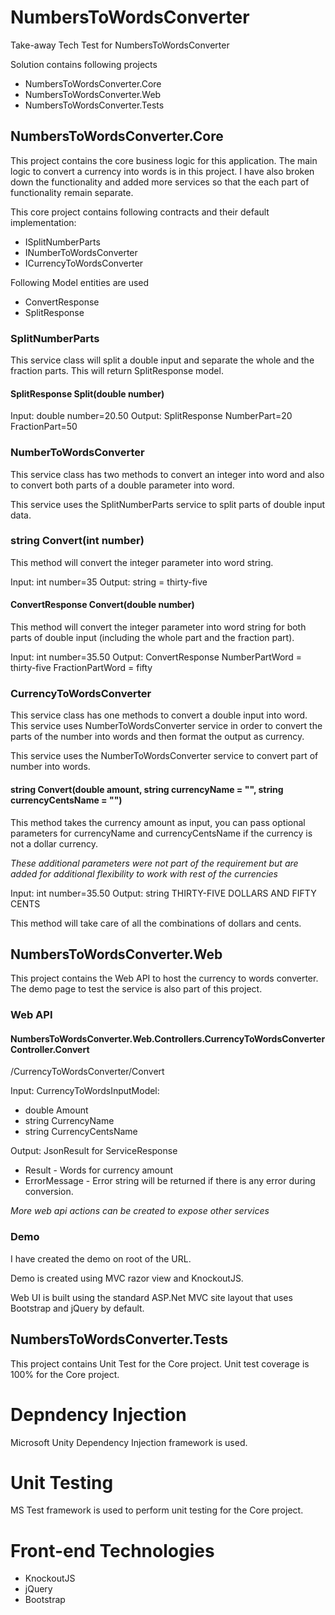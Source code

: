 # NumbersToWordsConverter
Take-away Tech Test for NumbersToWordsConverter

Solution contains following projects
- NumbersToWordsConverter.Core
- NumbersToWordsConverter.Web
- NumbersToWordsConverter.Tests

## NumbersToWordsConverter.Core
This project contains the core business logic for this application. The main logic to convert a currency into words is in this project.
I have also broken down the functionality and added more services so that the each part of functionality remain separate.

This core project contains following contracts and their default implementation:
 - ISplitNumberParts
 - INumberToWordsConverter
 - ICurrencyToWordsConverter

Following Model entities are used
 - ConvertResponse
 - SplitResponse

### SplitNumberParts
This service class will split a double input and separate the whole and the fraction parts. This will return SplitResponse model.

#### SplitResponse Split(double number)
Input: double number=20.50
Output: SplitResponse
 NumberPart=20
 FractionPart=50

### NumberToWordsConverter
This service class has two methods to convert an integer into word and also to convert both parts of a double parameter into word.

This service uses the SplitNumberParts service to split parts of double input data.

### string Convert(int number)
This method will convert the integer parameter into word string.

Input: int number=35
Output: string = thirty-five
 
#### ConvertResponse Convert(double number)
This method will convert the integer parameter into word string for both parts of double input (including the whole part and the fraction part).

Input: int number=35.50
Output: ConvertResponse
 NumberPartWord = thirty-five
 FractionPartWord = fifty

### CurrencyToWordsConverter
This service class has one methods to convert a double input into word. This service uses NumberToWordsConverter service in order to convert the parts of the number into words and then format the output as currency. 

This service uses the NumberToWordsConverter service to convert part of number into words.

#### string Convert(double amount, string currencyName = "", string currencyCentsName = "")
This method takes the currency amount as input, you can pass optional parameters for currencyName and currencyCentsName if the currency is not a dollar currency.

_These additional parameters were not part of the requirement but are added for additional flexibility to work with rest of the currencies_

Input: int number=35.50
Output: string THIRTY-FIVE DOLLARS AND FIFTY CENTS

This method will take care of all the combinations of dollars and cents.

## NumbersToWordsConverter.Web
This project contains the Web API to host the currency to words converter. The demo page to test the service is also part of this project.

### Web API
#### NumbersToWordsConverter.Web.Controllers.CurrencyToWordsConverterController.Convert

/CurrencyToWordsConverter/Convert

Input:
CurrencyToWordsInputModel:
 - double Amount
 - string CurrencyName
 - string CurrencyCentsName
 
 Output:
 JsonResult for ServiceResponse
  - Result - Words for currency amount
  - ErrorMessage - Error string will be returned if there is any error during conversion.

_More web api actions can be created to expose other services_

### Demo
I have created the demo on root of the URL. 

Demo is created using MVC razor view and KnockoutJS.

Web UI is built using the standard ASP.Net MVC site layout that uses Bootstrap and jQuery by default.

## NumbersToWordsConverter.Tests
This project contains Unit Test for the Core project. Unit test coverage is 100% for the Core project.

# Depndency Injection
Microsoft Unity Dependency Injection framework is used.

# Unit Testing
MS Test framework is used to perform unit testing for the Core project.

# Front-end Technologies
 - KnockoutJS
 - jQuery
 - Bootstrap
